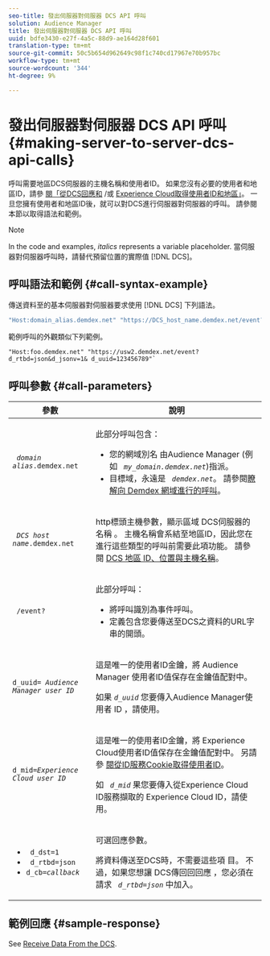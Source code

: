 ```yaml
---
seo-title: 發出伺服器對伺服器 DCS API 呼叫
solution: Audience Manager
title: 發出伺服器對伺服器 DCS API 呼叫
uuid: bdfe3430-e27f-4a5c-88d9-ae164d28f601
translation-type: tm+mt
source-git-commit: 50c5b654d962649c98f1c740cd17967e70b957bc
workflow-type: tm+mt
source-wordcount: '344'
ht-degree: 9%

---
```



# 發出伺服器對伺服器 DCS API 呼叫 {#making-server-to-server-dcs-api-calls}

呼叫需要地區DCS伺服器的主機名稱和使用者ID。 如果您沒有必要的使用者和地區ID，請參 [閱「從DCS回應和](/help/using/api/dcs-intro/dcs-s2s/dcs-aam-ids.md) /或 [Experience Cloud取得使用者ID和地區」](/help/using/api/dcs-intro/dcs-s2s/dcs-mcid-ids.md)。 一旦您擁有使用者和地區ID後，就可以對DCS進行伺服器對伺服器的呼叫。 請參閱本節以取得語法和範例。

>[!NOTE]
>
>In the code and examples, *italics* represents a variable placeholder. 當伺服器對伺服器呼叫時，請替代預留位置的實際值 [!DNL DCS]。

## 呼叫語法和範例 {#call-syntax-example}

傳送資料至的基本伺服器對伺服器要求使用 [!DNL DCS] 下列語法。

```js
"Host:domain_alias.demdex.net" "https://DCS_host_name.demdex.net/event?d_rtbd=json&d_jsonv=1&d_uuid=userID
```

範例呼叫的外觀類似下列範例。

```
"Host:foo.demdex.net" "https://usw2.demdex.net/event?d_rtbd=json&d_jsonv=1& d_uuid=123456789"`
```

## 呼叫參數 {#call-parameters}

<table id="table_3AF4466009B64F0C9CBE7904A4096E0C"> 
 <thead> 
  <tr> 
   <th colname="col1" class="entry"> 參數 </th> 
   <th colname="col2" class="entry"> 說明 </th> 
  </tr> 
 </thead>
 <tbody> 
  <tr> 
   <td colname="col1"> <p><code> <i>domain alias</i>.demdex.net</code> </p> </td> 
   <td colname="col2"> <p>此部分呼叫包含： </p> <p> 
     <ul id="ul_3EDA9C7BA6794D06BCB07A75A9BD2372"> 
      <li id="li_74624CA78D6F4536A8164AE1FA1DECB9">您的網域別名 <span class="keyword"> 由Audience Manager</span> (例如 <i><code> my_domain.demdex.net</code></i>)指派。 </li> 
      <li id="li_08ABE91CA247403AA480B3FB4BEF83BA">目標域，永遠是 <i><code> demdex.net</code></i>。 請參閱<a href="../../../reference/demdex-calls.md">瞭解向 Demdex 網域進行的呼叫</a>。 </li> 
     </ul> </p> </td> 
  </tr> 
  <tr> 
   <td colname="col1"> <p><code> <i>DCS host name</i>.demdex.net</code> </p> </td> 
   <td colname="col2"> <p>http標頭主機參數，顯示區域 <span class="wintitle"> DCS伺服器的名稱</span> 。 主機名稱會系結至地區ID，因此您在進行這些類型的呼叫前需要此項功能。 請參閱 <a href="../../../api/dcs-intro/dcs-api-reference/dcs-regions.md">DCS 地區 ID、位置與主機名稱</a>。 </p> </td> 
  </tr> 
  <tr> 
   <td colname="col1"> <p><code> /event?</code> </p> </td> 
   <td colname="col2"> <p>此部分呼叫： </p> <p> 
     <ul id="ul_6332444A305A4F12A7CBE471CA508516"> 
      <li id="li_1C5C111B2B0E4621B3FC0C20D6516041">將呼叫識別為事件呼叫。 </li> 
      <li id="li_DBCE9B1C70604A629ECD7AC0A9052198">定義包含您要傳送至DCS之資料的URL字串的開頭。 </li> 
     </ul> </p> </td> 
  </tr> 
  <tr> 
   <td colname="col1"> <p><code>d_uuid= <i>Audience Manager user ID</i></code> </p> </td> 
   <td colname="col2"> <p>這是唯一的使用者ID金鑰，將 <span class="keyword"> Audience Manager</span> 使用者ID值保存在金鑰值配對中。 </p> <p>如果 <code><i>d_uuid</i></code> 您要傳入Audience Manager使用者 <span class="keyword"> ID</span> ，請使用。 </p> </td>
  </tr> 
  <tr> 
   <td colname="col1"> <p><code>d_mid=<i>Experience Cloud user ID</i></code> </p> </td> 
   <td colname="col2"> <p>這是唯一的使用者ID金鑰，將 <span class="keyword"></span> Experience Cloud使用者ID值保存在金鑰值配對中。 另請參 <a href="../../../api/dcs-intro/dcs-s2s/dcs-mcid-ids.md#get-user-ids-from-service-cookie"> 閱從ID服務Cookie取得使用者ID</a>。 </p> <p>如 <i><code> d_mid</code></i> 果您要傳入從Experience Cloud <span class="keyword"> ID服務擷取的</span> Experience Cloud <span class="keyword"></span> ID，請使用。 </p> </td> 
  </tr> 
  <tr> 
   <td colname="col1"> <p> 
     <ul id="ul_36E2C1A0538D4D2C94DFC1335720A524"> 
      <li id="li_8902EED431CE4F0189A94868FA52DB1F"><code> d_dst=1</code> </li> 
      <li id="li_4B6B29499D444E31808DE0A9AA0442D0"><code> d_rtbd=json</code> </li> 
      <li id="li_3430CD0438604B83BE6437E6EC480816"><code>d_cb=<i>callback</i></code> </li> 
     </ul> </p> </td> 
   <td colname="col2"> <p>可選回應參數。 </p> <p> 將資料傳送至DCS時，不需要這些項 <span class="wintitle"> 目</span>。 不過，如果您想讓 <span class="wintitle"> DCS傳回回回應</span> ，您必須在請求 <i><code> d_rtbd=json</code></i> 中加入。 </p> </td> 
  </tr> 
 </tbody> 
</table>

## 範例回應 {#sample-response}

See [Receive Data From the DCS](../../../api/dcs-intro/dcs-event-calls/dcs-url-receive.md).
